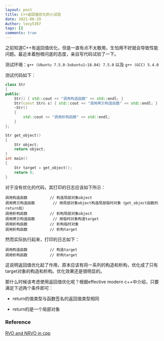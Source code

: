 ```yaml
---
layout: post
title: C++返回值优化的小试验
date: 2021-06-29
Author: levy5307
tags: []
comments: true
---
```


之前知道C++有返回值优化，但是一直有点不太敢用，生怕用不好就会导致性能问题。最近本着刨根问底的态度，亲自写代码试验了一下。

测试环境：`g++ (Ubuntu 7.5.0-3ubuntu1~18.04) 7.5.0` 以及 `g++ (GCC) 5.4.0`

测试代码如下：

```cpp
class Str
{
public:
    Str() { std::cout << "调用构造函数" << std::endl; }
    Str(const Str& s) { std::cout << "调用拷贝构造函数" << std::endl; }
    ~Str()
    {
        std::cout << "调用析构函数" << std::endl;
    }
};

Str get_object()
{
    Str object;
    return object;
}
int main()
{
    Str target = get_object();
    return 0;
}
```

对于没有优化的代码，其打印的日志应该如下所示：
```
调用构造函数			// 构造局部对象object
调用拷贝构造函数		// 用局部对象object构造局部临时对象（get_object函数的return处）
调用析构函数			// 析构局部对象object
调用拷贝构造函数		// 用临时对象构造target
调用析构函数			// 析构临时对象
调用析构函数			// 析构target
```

然而实际执行起来，打印的日志如下：
```
调用构造函数			// 构造target
调用析构函数			// 析构target
```

这说明返回值优化起了作用，原本应该有将一系列的构造和析构，优化成了只有target对象的构造和析构。优化效果还是很明显的。

那什么时候该考虑使用返回值优化呢？根据effective modern c++中介绍，只要满足下述两个条件即可：

- return的值类型与函数签名的返回值类型相同

- return的是一个局部对象

### Reference

[RVO and NRVO in cpp](https://www.codenong.com/cs106863732/)



